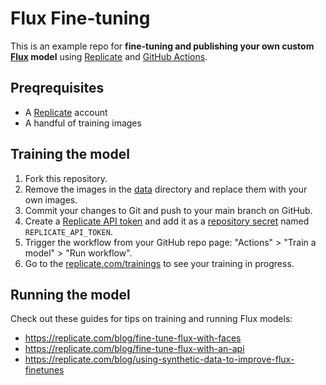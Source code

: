 # Flux Fine-tuning

This is an example repo for **fine-tuning and publishing your own custom [Flux](https://replicate.com/blog/fine-tune-flux-with-faces) model** using [Replicate](https://replicate.com) and [GitHub Actions](https://github.com/features/actions).

## Preqrequisites

- A [Replicate](https://replicate.com/account) account
- A handful of training images

## Training the model

1. Fork this repository.
1. Remove the images in the [data](data) directory and replace them with your own images.
1. Commit your changes to Git and push to your main branch on GitHub.
1. Create a [Replicate API token](https://replicate.com/account/api-tokens) and add it as a [repository secret](https://docs.github.com/en/actions/security-guides/encrypted-secrets#creating-encrypted-secrets-for-a-repository) named `REPLICATE_API_TOKEN`.
1. Trigger the workflow from your GitHub repo page: "Actions" > "Train a model" > "Run workflow".
1. Go to the [replicate.com/trainings](https://replicate.com/trainings) to see your training in progress.

## Running the model

Check out these guides for tips on training and running Flux models:

- https://replicate.com/blog/fine-tune-flux-with-faces
- https://replicate.com/blog/fine-tune-flux-with-an-api
- https://replicate.com/blog/using-synthetic-data-to-improve-flux-finetunes
